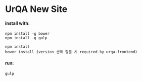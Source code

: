 # UrQA New Site

#### install with:
```
npm install -g bower
npm install -g gulp

npm install
bower install (version 선택 질문 시 required by urqa-frontend)
```

#### run:
```
gulp
```
